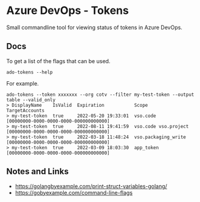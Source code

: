 # Azure DevOps - Tokens
Small commandline tool for viewing status of tokens in Azure DevOps.
## Docs
To get a list of the flags that can be used.
``` shell
ado-tokens --help
```
For example.
``` shell
ado-tokens --token xxxxxxx --org cotv --filter my-test-token --output table --valid_only
> DisplayName    IsValid  Expiration           Scope                  TargetAccounts
> my-test-token  true     2022-05-20 19:33:01  vso.code               [00000000-0000-0000-0000-000000000000]
> my-test-token  true     2022-08-11 19:41:59  vso.code vso.project   [00000000-0000-0000-0000-000000000000]
> my-test-token  true     2022-03-18 11:48:24  vso.packaging_write    [00000000-0000-0000-0000-000000000000]
> my-test-token  true     2022-03-09 18:03:30  app_token              [00000000-0000-0000-0000-000000000000]
```
## Notes and Links
- https://golangbyexample.com/print-struct-variables-golang/
- https://gobyexample.com/command-line-flags